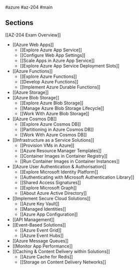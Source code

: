 #azure #az-204 #main

## Sections
[[AZ-204 Exam Overview]]

- [[Azure Web Apps]]
	- [[Explore Azure App Service]]
	- [[Configure Web App Settings]]
	- [[Scale Apps in Azure App Service]]
	- [[Explore Azure App Service Deployment Slots]]
- [[Azure Functions]]
	- [[Explore Azure Functions]]
	- [[Develop Azure Functions]]
	- [[Implement Azure Durable Functions]]
- [[Azure Storage]]
- [[Azure Blob Storage]]
	- [[Explore Azure Blob Storage]]
	- [[Manage Azure Blob Storage Lifecycle]]
	- [[Work With Azure Blob Storage]]
- [[Azure Cosmos DB]]
	- [[Explore Azure Cosmos DB]]
	- [[Partitioning in Azure Cosmos DB]]
	- [[Work With Azure Cosmos DB]]
- [[Infrastructure as a Service Solutions]]
	- [[Provision VMs in Azure]]
	- [[Azure Resource Manager Templates]]
	- [[Container Images in Container Registry]]
	- [[Run Container Images in Container Instances]]
- [[Azure User Authentication & Authorisation]]
	- [[Explore Microsoft Identity Platform]]
	- [[Authenticating with Microsoft Authentication Library]]
	- [[Shared Access Signatures]]
	- [[Explore Microsoft Graph]]
	- [[About Azure Active Directory]]
- [[Implement Secure Cloud Solutions]]
	- [[Azure Key Vault]]
	- [[Managed Identities]]
	- [[Azure App Configuration]]
- [[API Management]]
- [[Event-Based Solutions]]
	- [[Azure Event Grid]]
	- [[Azure Event Hubs]]
- [[Azure Message Queues]]
- [[Monitor App Performance]]
- [[Caching & Content Delivery within Solutions]]
	- [[Azure Cache for Redis]]
	- [[Storage on Content Delivery Networks]]